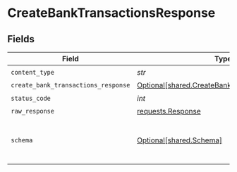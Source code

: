 # CreateBankTransactionsResponse


## Fields

| Field                                                                                                    | Type                                                                                                     | Required                                                                                                 | Description                                                                                              |
| -------------------------------------------------------------------------------------------------------- | -------------------------------------------------------------------------------------------------------- | -------------------------------------------------------------------------------------------------------- | -------------------------------------------------------------------------------------------------------- |
| `content_type`                                                                                           | *str*                                                                                                    | :heavy_check_mark:                                                                                       | N/A                                                                                                      |
| `create_bank_transactions_response`                                                                      | [Optional[shared.CreateBankTransactionsResponse]](../../models/shared/createbanktransactionsresponse.md) | :heavy_minus_sign:                                                                                       | Success                                                                                                  |
| `status_code`                                                                                            | *int*                                                                                                    | :heavy_check_mark:                                                                                       | N/A                                                                                                      |
| `raw_response`                                                                                           | [requests.Response](https://requests.readthedocs.io/en/latest/api/#requests.Response)                    | :heavy_minus_sign:                                                                                       | N/A                                                                                                      |
| `schema`                                                                                                 | [Optional[shared.Schema]](../../models/shared/schema.md)                                                 | :heavy_minus_sign:                                                                                       | Your API request was not properly authorized.                                                            |